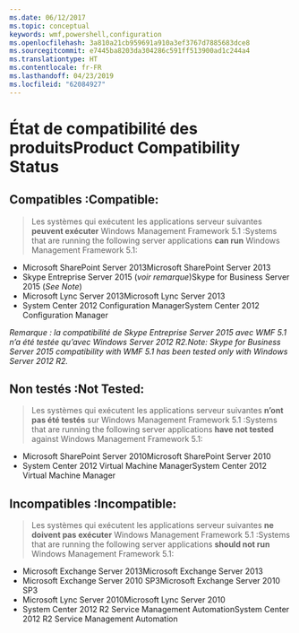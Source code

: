 ```yaml
---
ms.date: 06/12/2017
ms.topic: conceptual
keywords: wmf,powershell,configuration
ms.openlocfilehash: 3a810a21cb959691a910a3ef3767d7885683dce8
ms.sourcegitcommit: e7445ba8203da304286c591ff513900ad1c244a4
ms.translationtype: HT
ms.contentlocale: fr-FR
ms.lasthandoff: 04/23/2019
ms.locfileid: "62084927"
---
```

# <a name="product-compatibility-status"></a><span data-ttu-id="414a9-102">État de compatibilité des produits</span><span class="sxs-lookup"><span data-stu-id="414a9-102">Product Compatibility Status</span></span>

## <a name="compatible"></a><span data-ttu-id="414a9-103">Compatibles :</span><span class="sxs-lookup"><span data-stu-id="414a9-103">Compatible:</span></span>
> <span data-ttu-id="414a9-104">Les systèmes qui exécutent les applications serveur suivantes **peuvent exécuter** Windows Management Framework 5.1 :</span><span class="sxs-lookup"><span data-stu-id="414a9-104">Systems that are running the following server applications **can run** Windows Management Framework 5.1:</span></span>

- <span data-ttu-id="414a9-105">Microsoft SharePoint Server 2013</span><span class="sxs-lookup"><span data-stu-id="414a9-105">Microsoft SharePoint Server 2013</span></span>
- <span data-ttu-id="414a9-106">Skype Entreprise Server 2015 (_voir remarque_)</span><span class="sxs-lookup"><span data-stu-id="414a9-106">Skype for Business Server 2015 (_See Note_)</span></span>
- <span data-ttu-id="414a9-107">Microsoft Lync Server 2013</span><span class="sxs-lookup"><span data-stu-id="414a9-107">Microsoft Lync Server 2013</span></span>
- <span data-ttu-id="414a9-108">System Center 2012 Configuration Manager</span><span class="sxs-lookup"><span data-stu-id="414a9-108">System Center 2012 Configuration Manager</span></span>

<span data-ttu-id="414a9-109">_Remarque : la compatibilité de Skype Entreprise Server 2015 avec WMF 5.1 n’a été testée qu’avec Windows Server 2012 R2._</span><span class="sxs-lookup"><span data-stu-id="414a9-109">_Note: Skype for Business Server 2015 compatibility with WMF 5.1 has been tested only with Windows Server 2012 R2._</span></span>

## <a name="not-tested"></a><span data-ttu-id="414a9-110">Non testés :</span><span class="sxs-lookup"><span data-stu-id="414a9-110">Not Tested:</span></span>
> <span data-ttu-id="414a9-111">Les systèmes qui exécutent les applications serveur suivantes **n’ont pas été testés** sur Windows Management Framework 5.1 :</span><span class="sxs-lookup"><span data-stu-id="414a9-111">Systems that are running the following server applications **have not tested** against Windows Management Framework 5.1:</span></span>

- <span data-ttu-id="414a9-112">Microsoft SharePoint Server 2010</span><span class="sxs-lookup"><span data-stu-id="414a9-112">Microsoft SharePoint Server 2010</span></span>
- <span data-ttu-id="414a9-113">System Center 2012 Virtual Machine Manager</span><span class="sxs-lookup"><span data-stu-id="414a9-113">System Center 2012 Virtual Machine Manager</span></span>

## <a name="incompatible"></a><span data-ttu-id="414a9-114">Incompatibles :</span><span class="sxs-lookup"><span data-stu-id="414a9-114">Incompatible:</span></span>
> <span data-ttu-id="414a9-115">Les systèmes qui exécutent les applications serveur suivantes **ne doivent pas exécuter** Windows Management Framework 5.1 :</span><span class="sxs-lookup"><span data-stu-id="414a9-115">Systems that are running the following server applications **should not run** Windows Management Framework 5.1:</span></span>

- <span data-ttu-id="414a9-116">Microsoft Exchange Server 2013</span><span class="sxs-lookup"><span data-stu-id="414a9-116">Microsoft Exchange Server 2013</span></span>
- <span data-ttu-id="414a9-117">Microsoft Exchange Server 2010 SP3</span><span class="sxs-lookup"><span data-stu-id="414a9-117">Microsoft Exchange Server 2010 SP3</span></span>
- <span data-ttu-id="414a9-118">Microsoft Lync Server 2010</span><span class="sxs-lookup"><span data-stu-id="414a9-118">Microsoft Lync Server 2010</span></span>
- <span data-ttu-id="414a9-119">System Center 2012 R2 Service Management Automation</span><span class="sxs-lookup"><span data-stu-id="414a9-119">System Center 2012 R2 Service Management Automation</span></span>
